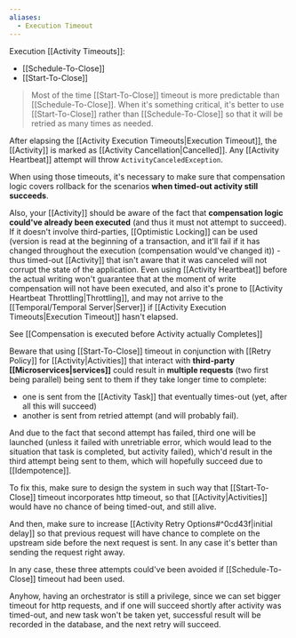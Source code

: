 ```yaml
---
aliases:
  - Execution Timeout
---
```

Execution [[Activity Timeouts]]:
- [[Schedule-To-Close]]
- [[Start-To-Close]]

> Most of the time [[Start-To-Close]] timeout is more predictable than [[Schedule-To-Close]]. When it's something critical, it's better to use [[Start-To-Close]] rather than [[Schedule-To-Close]] so that it will be retried as many times as needed.

After elapsing the [[Activity Execution Timeouts|Execution Timeout]], the [[Activity]] is marked as [[Activity Cancellation|Cancelled]]. Any [[Activity Heartbeat]] attempt will throw `ActivityCanceledException`.

When using those timeouts, it's necessary to make sure that compensation logic covers rollback for the scenarios **when timed-out activity still succeeds**. 

Also, your [[Activity]] should be aware of the fact that **compensation logic could've already been executed** (and thus it must not attempt to succeed). If it doesn't involve third-parties, [[Optimistic Locking]] can be used (version is read at the beginning of a transaction, and it'll fail if it has changed throughout the execution (compensation would've changed it)) - thus timed-out [[Activity]] that isn't aware that it was canceled will not corrupt the state of the application. Even using [[Activity Heartbeat]] before the actual writing won't guarantee that at the moment of write compensation will not have been executed, and also it's prone to [[Activity Heartbeat Throttling|Throttling]], and may not arrive to the [[Temporal/Temporal Server|Server]] if [[Activity Execution Timeouts|Execution Timeout]] hasn't elapsed.

See [[Compensation is executed before Activity actually Completes]]

Beware that using [[Start-To-Close]] timeout in conjunction with [[Retry Policy]] for [[Activity|Activities]] that interact with **third-party [[Microservices|services]]** could result in **multiple requests** (two first being parallel) being sent to them if they take longer time to complete:
- one is sent from the [[Activity Task]] that eventually times-out (yet, after all this will succeed)
- another is sent from retried attempt (and will probably fail).

And due to the fact that second attempt has failed, third one will be launched (unless it failed with unretriable error, which would lead to the situation that task is completed, but activity failed), which'd result in the third attempt being sent to them, which will hopefully succeed due to [[Idempotence]].

To fix this, make sure to design the system in such way that [[Start-To-Close]] timeout incorporates http timeout, so that [[Activity|Activities]] would have no chance of being timed-out, and still alive. 

And then, make sure to increase [[Activity Retry Options#^0cd43f|initial delay]] so that previous request will have chance to complete on the upstream side before the next request is sent. In any case it's better than sending the request right away.

In any case, these three attempts could've been avoided if [[Schedule-To-Close]] timeout had been used.

Anyhow, having an orchestrator is still a privilege, since we can set bigger timeout for http requests, and if one will succeed shortly after activity was timed-out, and new task won't be taken yet, successful result will be recorded in the database, and the next retry will succeed.
